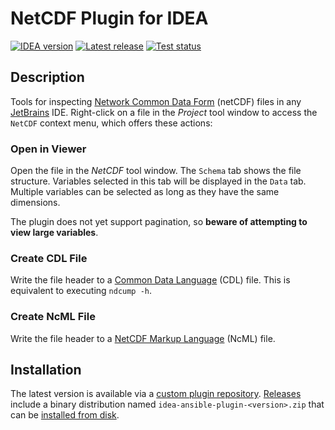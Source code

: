 # NetCDF Plugin for IDEA

[![IDEA version][1]][7]
[![Latest release][2]][3]
[![Test status][4]][5]

[1]: https://img.shields.io/static/v1?label=IDEA&message=2022.1%2B&color=informational
[2]: https://img.shields.io/github/v/release/mdklatt/idea-netcdf-plugin?sort=semver
[3]: https://github.com/mdklatt/idea-netcdf-plugin/releases
[4]: https://github.com/mdklatt/idea-netcdf-plugin/actions/workflows/test.yml/badge.svg
[5]: https://github.com/mdklatt/idea-netcdf-plugin/actions/workflows/test.yml


## Description

<!-- This content is used by the Gradle IntelliJ Plugin. --> 
<!-- Plugin description -->

Tools for inspecting [Network Common Data Form][6] (netCDF) files in any
[JetBrains][7] IDE. Right-click on a file in the *Project* tool window to
access the `NetCDF` context menu, which offers these actions:

### Open in Viewer

Open the file in the *NetCDF* tool window. The `Schema` tab shows the file
structure. Variables selected in this tab will be displayed in the `Data` tab. 
Multiple variables can be selected as long as they have the same dimensions.

The plugin does not yet support pagination, so **beware of attempting to view
large variables**.

### Create CDL File

Write the file header to a [Common Data Language][8] (CDL) file. This is
equivalent to executing `ndcump -h`.

### Create NcML File

Write the file header to a [NetCDF Markup Language][9] (NcML) file.


[6]: https://www.unidata.ucar.edu/software/netcdf
[7]: https://www.jetbrains.com
[8]: https://docs.unidata.ucar.edu/nug/current/netcdf_utilities_guide.html
[9]: https://docs.unidata.ucar.edu/netcdf-java/current/userguide/ncml_overview.html

<!-- Plugin description end -->

## Installation

The latest version is available via a [custom plugin repository][10]. [Releases][3]
include a binary distribution named `idea-ansible-plugin-<version>.zip` that
can be [installed from disk][11].


[10]: https://mdklatt.github.io/idea-plugin-repo
[11]: https://www.jetbrains.com/help/idea/managing-plugins.html#install_plugin_from_disk
